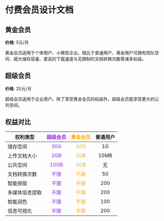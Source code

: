 # 付费会员设计文档

## 黄金会员

**价格**: 5元/月

黄金会员适用于个体用户、小微型企业。相比于普通用户，黄金用户可拥有团队空间、超大储存容量、更高的下载速度与无限制的文档转换次数等诸多权益。

## 超级会员

**价格**: 20元/月

超级会员适用于企业用户。除了享受黄金会员的权益外，超级会员能享受更大的公共空间。

## 权益对比

| 权利类型       | <span style="color: blueviolet;">超级会员</span> | <span style="color: orange;">黄金会员</span> | 普通用户 |
| -------------- | :----------------------------------------------: | :------------------------------------------: | :------: |
| 储存空间       |   <span style="color: blueviolet;">30G</span>    |   <span style="color: orange;">10G</span>    |    1G    |
| 上传文档大小   |   <span style="color: blueviolet;">2GB</span>    |   <span style="color: orange;">1GB</span>    |   10MB   |
| 公共空间       |   <span style="color: blueviolet;">10GB</span>   |   <span style="color: orange;">1GB</span>    |    无    |
| 文档转换次数   |   <span style="color: blueviolet;">不限</span>   |   <span style="color: orange;">不限</span>   |    50    |
| 智能排版       |   <span style="color: blueviolet;">不限</span>   |   <span style="color: orange;">不限</span>   |   200    |
| 多媒体信息提取 |   <span style="color: blueviolet;">不限</span>   |   <span style="color: orange;">不限</span>   |   200    |
| 智能润色       |   <span style="color: blueviolet;">不限</span>   |   <span style="color: orange;">不限</span>   |   100    |
| 信息可视化     |   <span style="color: blueviolet;">不限</span>   |   <span style="color: orange;">不限</span>   |   200    |
